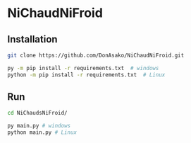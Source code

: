 # NiChaudNiFroid

## Installation

```sh
git clone https://github.com/DonAsako/NiChaudNiFroid.git
```

```sh
py -m pip install -r requirements.txt  # windows
python -m pip install -r requirements.txt  # Linux
```

## Run

```sh
cd NiChaudsNiFroid/
```

```sh
py main.py # windows
python main.py # Linux
```
